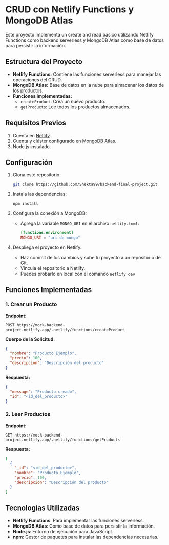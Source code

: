 # CRUD con Netlify Functions y MongoDB Atlas

Este proyecto implementa un create and read básico utilizando Netlify Functions como backend serverless y MongoDB Atlas como base de datos para persistir la información.

## Estructura del Proyecto

- **Netlify Functions:** Contiene las funciones serverless para manejar las operaciones del CRUD.
- **MongoDB Atlas:** Base de datos en la nube para almacenar los datos de los productos.
- **Funciones Implementadas:**
  - `createProduct`: Crea un nuevo producto.
  - `getProducts`: Lee todos los productos almacenados.

## Requisitos Previos

1. Cuenta en [Netlify](https://www.netlify.com/).
2. Cuenta y clúster configurado en [MongoDB Atlas](https://www.mongodb.com/cloud/atlas).
3. Node.js instalado.

## Configuración

1. Clona este repositorio:

   ```bash
   git clone https://github.com/Shekta99/backend-final-project.git
   ```

2. Instala las dependencias:

   ```bash
   npm install
   ```

3. Configura la conexión a MongoDB:

   - Agrega la variable `MONGO_URI` en el archivo `netlify.toml`:
     ```toml
     [functions.environment]
     MONGO_URI = "uri de mongo"
     ```

4. Despliega el proyecto en Netlify:
   - Haz commit de los cambios y sube tu proyecto a un repositorio de Git.
   - Vincula el repositorio a Netlify.
   - Puedes probarlo en local con el comando `netlify dev`

## Funciones Implementadas

### **1. Crear un Producto**

**Endpoint:**

```
POST https://mock-backend-project.netlify.app/.netlify/functions/createProduct
```

**Cuerpo de la Solicitud:**

```json
{
  "nombre": "Producto Ejemplo",
  "precio": 100,
  "descripcion": "Descripción del producto"
}
```

**Respuesta:**

```json
{
  "message": "Producto creado",
  "id": "<id_del_producto>"
}
```

### **2. Leer Productos**

**Endpoint:**

```
GET https://mock-backend-project.netlify.app/.netlify/functions/getProducts
```

**Respuesta:**

```json
[
  {
    "_id": "<id_del_producto>",
    "nombre": "Producto Ejemplo",
    "precio": 100,
    "descripcion": "Descripción del producto"
  }
]
```

## Tecnologías Utilizadas

- **Netlify Functions**: Para implementar las funciones serverless.
- **MongoDB Atlas**: Como base de datos para persistir la información.
- **Node.js**: Entorno de ejecución para JavaScript.
- **npm**: Gestor de paquetes para instalar las dependencias necesarias.
